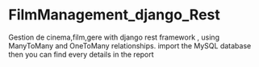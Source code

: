 # FilmManagement_django_Rest
Gestion de cinema,film,gere with django rest framework , using ManyToMany and OneToMany relationships.
import the MySQL database
then you can find every details in the report
